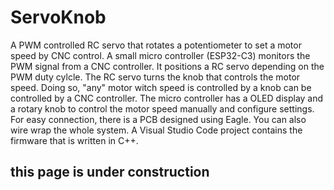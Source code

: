 # ServoKnob
A PWM controlled RC servo that rotates a potentiometer to set a motor speed by CNC control.
A small micro controller (ESP32-C3) monitors the PWM signal from a CNC controller. It positions a RC servo depending on the PWM duty cylcle. The RC servo turns the knob that controls the motor speed. Doing so, "any" motor witch speed is controlled by a knob can be controlled by a CNC controller. The micro controller has a OLED display and a rotary knob to control the motor speed manually and configure settings. For easy connection, there is a PCB designed using Eagle. You can also wire wrap the whole system. A Visual Studio Code project contains the firmware that is written in C++.
## this page is under construction

